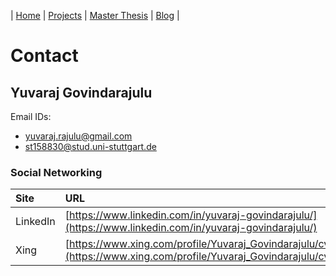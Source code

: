 |  [Home](https://yuvaraj8blr.github.io/)  |  [Projects](https://github.com/Yuvaraj8blr/yuvaraj8blr.github.io/blob/master/projects/README.md)  |  [Master Thesis](https://github.com/Yuvaraj8blr/yuvaraj8blr.github.io/blob/master/docs/MasterThesis_Presentation-min.pdf) |  [Blog](https://github.com/Yuvaraj8blr/yuvaraj8blr.github.io/blob/master/blogs/EAI_Journey.md)  |  
# Contact

## Yuvaraj Govindarajulu
Email IDs:
  - [yuvaraj.rajulu@gmail.com](mailto:yuvaraj.rajulu@gmail.com)
  - [st158830@stud.uni-stuttgart.de](mailto:st158830@stud.uni-stuttgart.de)

### Social Networking

| Site | URL |
|:------|:------------|
| LinkedIn | [https://www.linkedin.com/in/yuvaraj-govindarajulu/](https://www.linkedin.com/in/yuvaraj-govindarajulu/) |
| Xing | [https://www.xing.com/profile/Yuvaraj_Govindarajulu/cv](https://www.xing.com/profile/Yuvaraj_Govindarajulu/cv) |
